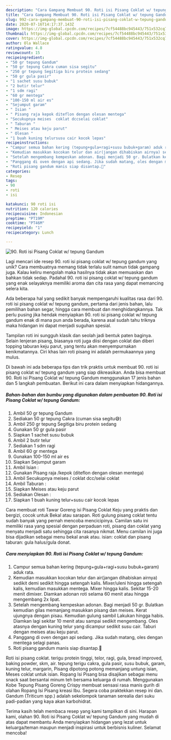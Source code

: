 ```yaml
---
description: "Cara Gampang Membuat 90. Roti isi Pisang Coklat w/ tepung Gandum, Menggugah Selera"
title: "Cara Gampang Membuat 90. Roti isi Pisang Coklat w/ tepung Gandum, Menggugah Selera"
slug: 992-cara-gampang-membuat-90-roti-isi-pisang-coklat-w-tepung-gandum-menggugah-selera
date: 2020-07-16T14:17:37.143Z
image: https://img-global.cpcdn.com/recipes/7cf54488bc945443/751x532cq70/90-roti-isi-pisang-coklat-w-tepung-gandum-foto-resep-utama.jpg
thumbnail: https://img-global.cpcdn.com/recipes/7cf54488bc945443/751x532cq70/90-roti-isi-pisang-coklat-w-tepung-gandum-foto-resep-utama.jpg
cover: https://img-global.cpcdn.com/recipes/7cf54488bc945443/751x532cq70/90-roti-isi-pisang-coklat-w-tepung-gandum-foto-resep-utama.jpg
author: Ola Wallace
ratingvalue: 4.8
reviewcount: 15
recipeingredient:
- "50 gr tepung Gandum"
- "50 gr tepung Cakra cuman sisa segitu"
- "250 gr tepung Segitiga biru protein sedang"
- "50 gr gula pasir"
- "1 sachet susu bubuk"
- "2 butir telur"
- "1 sdm ragi"
- "60 gr mentega"
- "100-150 ml air es"
- "Sejumput garam"
- " Isian "
- " Pisang raja kepok diteflon dengan olesan mentega"
- "Secukupnya meises  coklat dccselai coklat"
- " Taburan "
- " Meises atau keju parut"
- " Olesan "
- "1 buah kuning telursusu cair kocok lepas"
recipeinstructions:
- "Campur semua bahan kering (tepung+gula+ragi+susu bubuk+garam) aduk rata."
- "Kemudian masukkan kocokan telur dan air(jangan dihabiskan airnya) sedikit demi sedikit hingga setengah kalis. Mixer/uleni hingga setengah kalis, kemudian masukkan mentega. Mixer hingga kalis. Sekitar 15-20 menit dimixer. Diamkan adonan roti selama 60 menit atau hingga mengembang 2x lipat."
- "Setelah mengembang kempeskan adonan. Bagi menjadi 50 gr. Bulatkan kemudian gilas memanjang masukkan pisang dan meises. Kerat ujungnya dengan pisau. Kemudian gulung sambil Lakukan hingga habis. Diamkan lagi sekitar 10 menit atau sampai sedikit mengembang. Oles atasnya dengan kuning telur yang dicampur sedikit susu cair. Taburi dengan meises atau keju parut."
- "Panggang di oven dengan api sedang. Jika sudah matang, oles dengan mentega selagi panas."
- "Roti pisang gandum manis siap disantap.🥰"
categories:
- Resep
tags:
- 90
- roti
- isi

katakunci: 90 roti isi 
nutrition: 120 calories
recipecuisine: Indonesian
preptime: "PT19M"
cooktime: "PT46M"
recipeyield: "1"
recipecategory: Lunch

---
```



![90. Roti isi Pisang Coklat w/ tepung Gandum](https://img-global.cpcdn.com/recipes/7cf54488bc945443/751x532cq70/90-roti-isi-pisang-coklat-w-tepung-gandum-foto-resep-utama.jpg)

Lagi mencari ide resep 90. roti isi pisang coklat w/ tepung gandum yang unik? Cara membuatnya memang tidak terlalu sulit namun tidak gampang juga. Kalau keliru mengolah maka hasilnya tidak akan memuaskan dan bahkan tidak sedap. Padahal 90. roti isi pisang coklat w/ tepung gandum yang enak selayaknya memiliki aroma dan cita rasa yang dapat memancing selera kita.

Ada beberapa hal yang sedikit banyak mempengaruhi kualitas rasa dari 90. roti isi pisang coklat w/ tepung gandum, pertama dari jenis bahan, lalu pemilihan bahan segar, hingga cara membuat dan menghidangkannya. Tak perlu pusing jika hendak menyiapkan 90. roti isi pisang coklat w/ tepung gandum enak di mana pun anda berada, karena asal sudah tahu triknya maka hidangan ini dapat menjadi suguhan spesial.

Tampilan roti ini sungguh klasik dan seolah jadi bentuk paten baginya. Selain lenjeran pisang, biasanya roti juga diisi dengan coklat dan diberi topping taburan keju parut, yang tentu akan menyempurnakan kenikmatannya. Ciri khas lain roti pisang ini adalah permukaannya yang mulus.


Di bawah ini ada beberapa tips dan trik praktis untuk membuat 90. roti isi pisang coklat w/ tepung gandum yang siap dikreasikan. Anda bisa membuat 90. Roti isi Pisang Coklat w/ tepung Gandum menggunakan 17 jenis bahan dan 5 langkah pembuatan. Berikut ini cara dalam menyiapkan hidangannya.

<!--inarticleads1-->

##### Bahan-bahan dan bumbu yang digunakan dalam pembuatan 90. Roti isi Pisang Coklat w/ tepung Gandum:

1. Ambil 50 gr tepung Gandum
1. Sediakan 50 gr tepung Cakra (cuman sisa segitu😅)
1. Ambil 250 gr tepung Segitiga biru protein sedang
1. Gunakan 50 gr gula pasir
1. Siapkan 1 sachet susu bubuk
1. Ambil 2 butir telur
1. Sediakan 1 sdm ragi
1. Ambil 60 gr mentega
1. Gunakan 100-150 ml air es
1. Siapkan Sejumput garam
1. Ambil  Isian :
1. Gunakan  Pisang raja /kepok (diteflon dengan olesan mentega)
1. Ambil Secukupnya meises / coklat dcc/selai coklat
1. Ambil  Taburan :
1. Siapkan  Meises atau keju parut
1. Sediakan  Olesan :
1. Siapkan 1 buah kuning telur+susu cair kocok lepas


Cara membuat roti Tawar Goreng isi Pisang Coklat Keju yang praktis dan bergizi, cocok untuk Bekal atau sarapan. Roti gulung pisang coklat tentu sudah banyak yang pernah mencoba mencicipinya. Camilan satu ini memiliki rasa yang spesial dengan perpaduan roti, pisang dan coklat yang menyatu menjadi satu sehingga cita rasanya nikmat. Menu camilan ini juga bisa dijadikan sebagai menu bekal anak atau. isian: coklat dan pisang taburan: gula halus/gula donat. 

<!--inarticleads2-->

##### Cara menyiapkan 90. Roti isi Pisang Coklat w/ tepung Gandum:

1. Campur semua bahan kering (tepung+gula+ragi+susu bubuk+garam) aduk rata.
1. Kemudian masukkan kocokan telur dan air(jangan dihabiskan airnya) sedikit demi sedikit hingga setengah kalis. Mixer/uleni hingga setengah kalis, kemudian masukkan mentega. Mixer hingga kalis. Sekitar 15-20 menit dimixer. Diamkan adonan roti selama 60 menit atau hingga mengembang 2x lipat.
1. Setelah mengembang kempeskan adonan. Bagi menjadi 50 gr. Bulatkan kemudian gilas memanjang masukkan pisang dan meises. Kerat ujungnya dengan pisau. Kemudian gulung sambil Lakukan hingga habis. Diamkan lagi sekitar 10 menit atau sampai sedikit mengembang. Oles atasnya dengan kuning telur yang dicampur sedikit susu cair. Taburi dengan meises atau keju parut.
1. Panggang di oven dengan api sedang. Jika sudah matang, oles dengan mentega selagi panas.
1. Roti pisang gandum manis siap disantap.🥰


Roti isi pisang coklat. terigu protein tinggi, telor, ragi, gula, bread improved, baking powder, skm, air. tepung terigu cakra, gula pasir, susu bubuk, garam, kuning telur, margarin, Pisang dipotong potong memanjang untung isian, Meses coklat untuk isian. Ropang Isi Pisang bisa disajikan sebagai menu snack saat bersantai minum teh bersama keluarga di rumah. Menggunakan Kobe Tepung Pisang Goreng Crispy membuat sensasi rasa manis gurih di olahan Ropang Isi Pisang kreasi Ibu. Segera coba praktekkan resep ini dan. Gandum (Triticum spp.) adalah sekelompok tanaman serealia dari suku padi-padian yang kaya akan karbohidrat. 

Terima kasih telah membaca resep yang kami tampilkan di sini. Harapan kami, olahan 90. Roti isi Pisang Coklat w/ tepung Gandum yang mudah di atas dapat membantu Anda menyiapkan hidangan yang lezat untuk keluarga/teman maupun menjadi inspirasi untuk berbisnis kuliner. Selamat mencoba!
